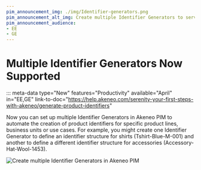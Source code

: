 ```yaml
---
pim_announcement_img: ./img/Identifier-generators.png
pim_announcement_alt_img: Create multiple Identifier Generators to serve your business needs
pim_announcement_audience:
- EE
- GE
---
```


# Multiple Identifier Generators Now Supported
::: meta-data type="New" features="Productivity" available="April" in="EE,GE" link-to-doc="https://help.akeneo.com/serenity-your-first-steps-with-akeneo/generate-product-identifiers"

Now you can set up multiple Identifier Generators in Akeneo PIM to automate the creation of product identifiers for specific product lines, business units or use cases. For example, you might create one Identifier Generator to define an identifier structure for shirts (Tshirt-Blue-M-001) and another to define a different identifier structure for accessories (Accessory-Hat-Wool-1453).



![Create multiple Identifier Generators in Akeneo PIM](../img/Identifier-generators.png)
